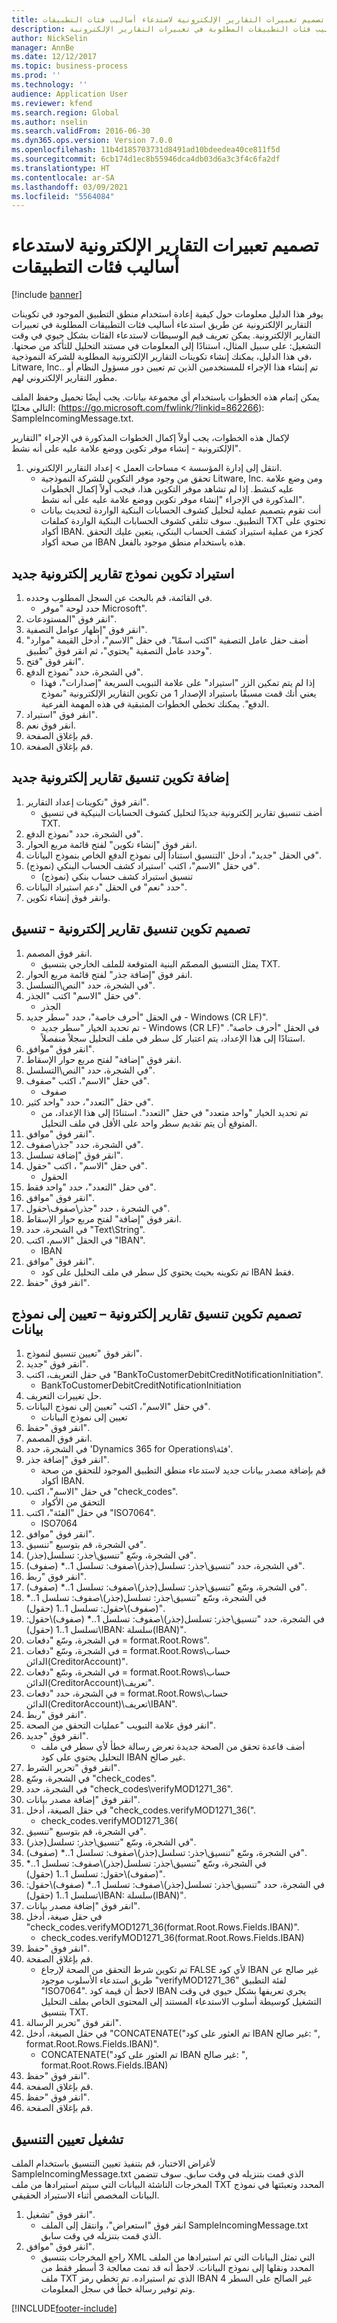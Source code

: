 ```yaml
---
title: تصميم تعبيرات التقارير الإلكترونية لاستدعاء أساليب فئات التطبيقات
description: يصف هذا الموضوع كيفية إعادة استخدام منطق التطبيق الموجود في تكوينات التقارير الإلكترونية عن طريق استدعاء أساليب فئات التطبيقات المطلوبة في تعبيرات التقارير الإلكترونية.
author: NickSelin
manager: AnnBe
ms.date: 12/12/2017
ms.topic: business-process
ms.prod: ''
ms.technology: ''
audience: Application User
ms.reviewer: kfend
ms.search.region: Global
ms.author: nselin
ms.search.validFrom: 2016-06-30
ms.dyn365.ops.version: Version 7.0.0
ms.openlocfilehash: 11b4d185703731d8491ad10bdeedea40ce811f5d
ms.sourcegitcommit: 6cb174d1ec8b55946dca4db03d6a3c3f4c6fa2df
ms.translationtype: HT
ms.contentlocale: ar-SA
ms.lasthandoff: 03/09/2021
ms.locfileid: "5564084"
---
```

# <a name="design-er-expressions-to-call-application-class-methods"></a>تصميم تعبيرات التقارير الإلكترونية لاستدعاء أساليب فئات التطبيقات

[!include [banner](../../includes/banner.md)]

يوفر هذا الدليل معلومات حول كيفية إعادة استخدام منطق التطبيق الموجود في تكوينات التقارير الإلكترونية عن طريق استدعاء أساليب فئات التطبيقات المطلوبة في تعبيرات التقارير الإلكترونية. يمكن تعريف قيم الوسيطات لاستدعاء الفئات بشكل حيوي في وقت التشغيل: على سبيل المثال، استنادًا إلى المعلومات في مستند التحليل للتأكد من صحتها. في هذا الدليل، يمكنك إنشاء تكوينات التقارير الإلكترونية المطلوبة للشركة النموذجية، Litware, Inc.. تم إنشاء هذا الإجراء للمستخدمين الذين تم تعيين دور مسؤول النظام أو مطور التقارير الإلكتروني لهم. 

يمكن إتمام هذه الخطوات باستخدام أي مجموعة بيانات. يجب أيضًا تحميل وحفظ الملف التالي محليًا: (https://go.microsoft.com/fwlink/?linkid=862266): SampleIncomingMessage.txt.

لإكمال هذه الخطوات، يجب أولاً إكمال الخطوات المذكورة في الإجراء "التقارير الإلكترونية - إنشاء موفر تكوين ووضع علامة عليه على أنه نشط".

1. انتقل إلى إدارة المؤسسة > مساحات العمل‬ > إعداد التقارير الإلكتروني‬.
    * تحقق من وجود موفر التكوين للشركة النموذجية Litware, Inc. ومن وضع علامة عليه كنشط. إذا لم تشاهد موفر التكوين هذا، فيجب أولاً إكمال الخطوات المذكورة في الإجراء "إنشاء موفر تكوين ووضع علامة عليه على أنه نشط‬".   
    * أنت تقوم بتصميم عملية لتحليل كشوف الحسابات البنكية الواردة لتحديث بيانات التطبيق. سوف تتلقى كشوف الحسابات البنكية الواردة كملفات TXT تحتوي على أكواد IBAN. كجزء من عملية استيراد كشف الحساب البنكي، يتعين عليك التحقق من صحة أكواد IBAN هذه باستخدام منطق موجود بالفعل.   

## <a name="import-a-new-er-model-configuration"></a>استيراد تكوين نموذج تقارير إلكترونية جديد
1. في القائمة، قم بالبحث عن السجل المطلوب وحدده.
    * حدد لوحة "موفر Microsoft".  
2. انقر فوق "المستودعات".
3. انقر فوق "إظهار عوامل التصفية".
4. أضف حقل عامل التصفية "اكتب اسمًا". في حقل "الاسم"، أدخل القيمة "موارد" وحدد عامل التصفية "يحتوي"، ثم انقر فوق "تطبيق".
5. انقر فوق "فتح".
6. في الشجرة، حدد "نموذج الدفع".
    * إذا لم يتم تمكين الزر "استيراد" على علامة التبويب السريعة "إصدارات"، فهذا يعني أنك قمت مسبقًا باستيراد الإصدار 1 من تكوين التقارير الإلكترونية "نموذج الدفع". يمكنك تخطي الخطوات المتبقية في هذه المهمة الفرعية.   
7. انقر فوق "استيراد".
8. انقر فوق نعم.
9. قم بإغلاق الصفحة.
10. قم بإغلاق الصفحة.

## <a name="add-a-new-er-format-configuration"></a>إضافة تكوين تنسيق تقارير إلكترونية جديد
1. انقر فوق "تكوينات إعداد التقارير‬".
    * أضف تنسيق تقارير إلكترونية جديدًا لتحليل كشوف الحسابات البنيكية في تنسيق TXT.  
2. في الشجرة، حدد "نموذج الدفع".
3. انقر فوق "إنشاء تكوين" لفتح قائمة مربع الحوار.
4. في الحقل "جديد"، أدخل 'التنسيق استناداً إلى نموذج الدفع الخاص بنموذج البيانات".
5. في حقل "الاسم"، اكتب 'استيراد كشف الحساب البنكي (نموذج)".
    * تنسيق استيراد كشف حساب بنكي (نموذج)  
6. حدد "نعم" في الحقل "دعم استيراد البيانات".
7. وانقر فوق إنشاء تكوين.

## <a name="design-the-er-format-configuration---format"></a>تصميم تكوين تنسيق تقارير إلكترونية - تنسيق
1. انقر فوق المصمم.
    * يمثل التنسيق المصمّم البنية المتوقعة للملف الخارجي بتنسيق TXT.  
2. انقر فوق "إضافة جذر" لفتح قائمة مربع الحوار‬.
3. في الشجرة، حدد "النص\التسلسل".
4. في حقل "الاسم" اكتب "الجذر‬".
    * الجذر  
5. في الحقل "أحرف خاصة‬"، حدد "سطر جديد - Windows (CR LF)".
    * تم تحديد الخيار "سطر جديد - Windows (CR LF)" في الحقل "أحرف خاصة‬". استنادًا إلى هذا الإعداد، يتم اعتبار كل سطر في ملف التحليل سجلاً منفصلاً.  
6. انقر فوق "موافق".
7. انقر فوق "إضافة" لفتح مربع حوار الإسقاط‬.
8. في الشجرة، حدد "النص\التسلسل".
9. في حقل "الاسم"، اكتب "صفوف".
    * صفوف  
10. في حقل "التعدد"، حدد "واحد كثير‬".
    * تم تحديد الخيار "واحد متعدد" في حقل "التعدد". استنادًا إلى هذا الإعداد، من المتوقع أن يتم تقديم سطر واحد على الأقل في ملف التحليل.  
11. انقر فوق "موافق".
12. في الشجرة، حدد "جذر\صفوف".
13. انقر فوق "إضافة تسلسل".
14. في حقل "الاسم" ، اكتب "حقول".
    * الحقول  
15. في حقل "التعدد"، حدد "واحد فقط‬‬".
16. انقر فوق "موافق".
17. في الشجرة ، حدد "جذر\صفوف\حقول".
18. انقر فوق "إضافة" لفتح مربع حوار الإسقاط‬.
19. في الشجرة، حدد "Text\String".
20. في الحقل "الاسم، اكتب "IBAN".
    * IBAN  
21. انقر فوق "موافق".
    * تم تكوينه بحيث يحتوي كل سطر في ملف التحليل على كود IBAN فقط.  
22. انقر فوق "حفظ".

## <a name="design-the-er-format-configuration--mapping-to-data-model"></a>تصميم تكوين تنسيق تقارير إلكترونية – تعيين إلى نموذج بيانات
1. انقر فوق "تعيين تنسيق لنموذج‬".
2. انقر فوق "جديد".
3. في حقل التعريف، اكتب "BankToCustomerDebitCreditNotificationInitiation".
    * BankToCustomerDebitCreditNotificationInitiation  
4. حل تغييرات التعريف.
5. في حقل "الاسم"، اكتب "تعيين إلى نموذج البيانات‬".
    * تعيين إلى نموذج البيانات  
6. انقر فوق "حفظ".
7. انقر فوق المصمم.
8. في الشجرة، حدد 'Dynamics 365 for Operations\فئة'.
9. انقر فوق "إضافة جذر".
    * قم بإضافة مصدر بيانات جديد لاستدعاء منطق التطبيق الموجود للتحقق من صحة أكواد IBAN.  
10. في حقل "الاسم"، اكتب "check_codes".
    * التحقق من الأكواد  
11. في حقل "الفئة"، اكتب "ISO7064".
    * ISO7064  
12. انقر فوق "موافق".
13. في الشجرة، قم بتوسيع "تنسيق".
14. في الشجرة، وسّع "تنسيق\جذر: تسلسل(جذر)".
15. في الشجرة، حدد "تنسيق\جذر: تسلسل(جذر)\صفوف: تسلسل 1..* (صفوف)".
16. انقر فوق "ربط".
17. في الشجرة، وسّع "تنسيق\جذر: تسلسل(جذر)\صفوف: تسلسل 1..* (صفوف)".
18. في الشجرة، وسّع "تنسيق\جذر: تسلسل(جذر)\صفوف: تسلسل 1..* (صفوف)\حقول: تسلسل 1..1 (حقول)".
19. في الشجرة، حدد "تنسيق\جذر: تسلسل(جذر)\صفوف: تسلسل 1..* (صفوف)\حقول: تسلسل 1..1 (حقول)\IBAN: سلسلة(IBAN)".
20. في الشجرة، وسّع "دفعات = format.Root.Rows".
21. في الشجرة، وسّع "دفعات = format.Root.Rows\حساب الدائن(CreditorAccount)".
22. في الشجرة، وسّع "دفعات = format.Root.Rows\حساب الدائن(CreditorAccount)\تعريف".
23. في الشجرة، حدد "دفعات = format.Root.Rows\حساب الدائن(CreditorAccount)\تعريف\IBAN".
24. انقر فوق "ربط".
25. انقر فوق علامة التبويب "عمليات التحقق من الصحة".
26. انقر فوق "جديد".
    * أضف قاعدة تحقق من الصحة جديدة تعرض رسالة خطأ لأي سطر في ملف التحليل يحتوي على كود IBAN غير صالح.  
27. انقر فوق "تحرير الشرط".
28. في الشجرة، وسّع "check_codes".
29. في الشجرة، حدد "check_codes\verifyMOD1271_36".
30. انقر فوق "إضافة مصدر بيانات".
31. في حقل الصيغة، أدخل "check_codes.verifyMOD1271_36(".
    * check_codes.verifyMOD1271_36(  
32. في الشجرة، قم بتوسيع "تنسيق".
33. في الشجرة، وسّع "تنسيق\جذر: تسلسل(جذر)".
34. في الشجرة، وسّع "تنسيق\جذر: تسلسل(جذر)\صفوف: تسلسل 1..* (صفوف)".
35. في الشجرة، وسّع "تنسيق\جذر: تسلسل(جذر)\صفوف: تسلسل 1..* (صفوف)\حقول: تسلسل 1..1 (حقول)".
36. في الشجرة، حدد "تنسيق\جذر: تسلسل(جذر)\صفوف: تسلسل 1..* (صفوف)\حقول: تسلسل 1..1 (حقول)\IBAN: سلسلة(IBAN)".
37. انقر فوق "إضافة مصدر بيانات".
38. في حقل صيغة، أدخل "check_codes.verifyMOD1271_36(format.Root.Rows.Fields.IBAN)".
    * check_codes.verifyMOD1271_36(format.Root.Rows.Fields.IBAN)  
39. انقر فوق "حفظ".
40. قم بإغلاق الصفحة.
    * تم تكوين شرط التحقق من الصحة لإرجاع FALSE لأي كود IBAN غير صالح عن طريق استدعاء الأسلوب موجود "verifyMOD1271_36" لفئة التطبيق "ISO7064". لاحظ أن قيمة كود IBAN يجري تعريفها بشكل حيوي في وقت التشغيل كوسيطة أسلوب الاستدعاء المستند إلى المحتوى الخاص بملف التحليل بتنسيق TXT.   
41. انقر فوق "تحرير الرسالة".
42. في حقل الصيغة، أدخل "CONCATENATE("تم العثور على كود IBAN غير صالح:  ", format.Root.Rows.Fields.IBAN)".
    * CONCATENATE("تم العثور على كود IBAN غير صالح:  ", format.Root.Rows.Fields.IBAN)  
43. انقر فوق "حفظ".
44. قم بإغلاق الصفحة.
45. انقر فوق "حفظ".
46. قم بإغلاق الصفحة.

## <a name="run-the-format-mapping"></a>تشغيل تعيين التنسيق
لأغراض الاختبار، قم بتنفيذ تعيين التنسيق باستخدام الملف SampleIncomingMessage.txt الذي قمت بتنزيله في وقت سابق. سوف تتضمن المخرجات الناشئة البيانات التي سيتم استيرادها من ملف TXT المحدد وتعبئتها في نموذج البيانات المخصص أثناء الاستيراد الحقيقي.   
1. انقر فوق "تشغيل".
    * انقر فوق "استعراض"، وانتقل إلى الملف SampleIncomingMessage.txt الذي قمت بتنزيله في وقت سابق.  
2. انقر فوق "موافق".
    * راجع المخرجات بتنسيق XML التي تمثل البيانات التي تم استيرادها من الملف المحدد ونقلها إلى نموذج البيانات. لاحظ أنه قد تمت معالجة 3 أسطر فقط من ملف TXT الذي تم استيراده. تم تخطي رمز IBAN غير الصالح على السطر 4 وتم توفير رسالة خطأ في سجل المعلومات.  



[!INCLUDE[footer-include](../../../../includes/footer-banner.md)]